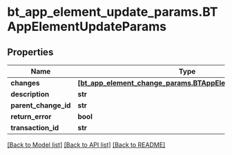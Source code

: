 # bt_app_element_update_params.BTAppElementUpdateParams

## Properties
Name | Type | Description | Notes
------------ | ------------- | ------------- | -------------
**changes** | [**[bt_app_element_change_params.BTAppElementChangeParams]**](BTAppElementChangeParams.md) |  | [optional] 
**description** | **str** |  | [optional] 
**parent_change_id** | **str** |  | [optional] 
**return_error** | **bool** |  | [optional] 
**transaction_id** | **str** |  | [optional] 

[[Back to Model list]](../README.md#documentation-for-models) [[Back to API list]](../README.md#documentation-for-api-endpoints) [[Back to README]](../README.md)


